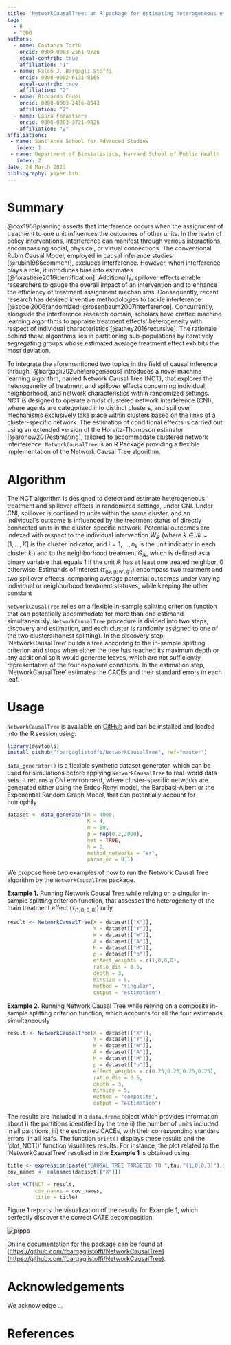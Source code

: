 ```yaml
---
title: 'NetworkCausalTree: an R package for estimating heterogeneous effects under interference'
tags:
  - R
  - TODO
authors:
  - name: Costanza Tortù
    orcid: 0000-0003-2561-9726
    equal-contrib: true
    affiliation: "1"
  - name: Falco J. Bargagli Stoffi
    orcid: 0000-0002-6131-8165
    equal-contrib: true
    affiliation: "2"
  - name: Riccardo Cadei
    orcid: 0000-0003-2416-8943
    affiliation: "2"
  - name: Laura Forastiere
    orcid: 0000-0003-3721-9826
    affiliation: "2"
affiliations:
 - name: Sant'Anna School for Advanced Studies
   index: 1
 - name: Department of Biostatistics, Harvard School of Public Health
   index: 2
date: 24 March 2023
bibliography: paper.bib
---
```


# Summary

@cox1958planning asserts that interference occurs when the assignment of treatment to one unit influences the outcomes of other units. In the realm of policy interventions, interference can manifest through various interactions, encompassing social, physical, or virtual connections. The conventional Rubin Causal Model, employed in causal inference studies [@rubin1986comment], excludes interference. However, when interference plays a role, it introduces bias into estimates [@forastiere2016identification]. Additionally, spillover effects enable researchers to gauge the overall impact of an intervention and to enhance the efficiency of treatment assignment mechanisms. Consequently, recent research has devised inventive methodologies to tackle interference [@sobel2006randomized; @rosenbaum2007interference].
Concurrently, alongside the interference research domain, scholars have crafted machine learning algorithms to appraise treatment effects' heterogeneity with respect of individual characteristics [@athey2016recursive]. The rationale behind these algorithms lies in partitioning sub-populations by iteratively segregating groups whose estimated average treatment effect exhibits the most deviation.

To integrate the aforementioned two topics in the field of causal inference through [@bargagli2020heterogeneous] introduces a novel machine learning algorithm, named Network Causal Tree (NCT), that explores the heterogeneity of treatment and spillover effects concerning individual, neighborhood, and network characteristics within randomized settings. NCT is designed to operate amidst clustered network interference (CNI), where agents are categorized into distinct clusters, and spillover mechanisms exclusively take place within clusters based on the links of a cluster-specific network. The estimation of conditional effects is carried out using an extended version of the Horvitz-Thompson estimator [@aronow2017estimating], tailored to accommodate clustered network interference. `NetworkCausalTree` is an R Package providing a flexible implementation of the Network Causal Tree algorithm.


# Algorithm

The NCT algorithm is designed to detect and estimate heterogeneous treatment and spillover effects in randomized settings, under CNI. Under CNI, spillover is confined to units within the same cluster, and an individual's outcome is influenced by the treatment status of directly connected units in the cluster-specific network. Potential outcomes are indexed with respect to the individual intervention $W_{ik}$ (where $k\in \mathcal{K}=[1, \ldots, K]$ is the cluster indicator, and $i=1,\ldots, n_k$ is the unit indicator in each cluster $k$.) and to the neighborhood treatment $G_{ik}$, which is defined as a binary variable that equals 1 if the unit $ik$ has at least one treated neighbor, 0 otherwise. Estimands of interest ($\tau_{(w,g;w',g')}$) encompass two treatment and two spillover effects, comparing average potential outcomes under varying individual or neighborhood treatment statuses, while keeping the other constant

`NetworkCausalTree` relies on a flexible in-sample splitting criterion function that can potentially accommodate for more than one estimand simultaneously. `NetworkCausalTree` procedure is divided into two steps, discovery and estimation, and each cluster is randomly assigned to one of the two clusters(honest splitting). In the discovery step, ‘NetworkCausalTree’ builds a tree according to the in-sample splitting criterion and stops when either the tree has reached its maximum depth or any additional split would generate leaves, which are not sufficiently representative of the four exposure conditions. In the estimation step, ‘NetworkCausalTree’ estimates the CACEs and their standard errors in each leaf.



# Usage

`NetworkCausalTree` is available on [GitHub](https://github.com/fbargaglistoffi/NetworkCausalTree) and can be installed and loaded into the R session
using:


```r
library(devtools)
install_github("fbargaglistoffi/NetworkCausalTree", ref="master")
```

`data_generator()` is a flexible synthetic dataset generator, which can be used for simulations before applying `NetworkCausalTree` to real-world  data sets. It returns a CNI environment, where cluster-specific networks are generated either using the Erdos-Renyi model, the Barabasi-Albert or the Exponential Random Graph Model, that can potentially account for homophily.

```r
dataset <- data_generator(N = 4000, 
                          K = 4,
                          m = 80, 
                          p = rep(0.2,2000), 
                          het = TRUE, 
                          h = 2, 
                          method_networks = "er", 
                          param_er = 0.1)
```

We propose here two examples of how to run the Network Causal Tree algorithm by the `NetworkCausalTree` package.


**Example 1.** Running Network Causal Tree while relying on a singular in-sample splitting criterion function, that assesses the heterogeneity of the main treatment effect ($\tau_{(1,0;0,0)}$)  only 


```r
result <- NetworkCausalTree(X = dataset[["X"]],
                            Y = dataset[["Y"]],
                            W = dataset[["W"]], 
                            A = dataset[["A"]],
                            M = dataset[["M"]],
                            p = dataset[["p"]], 
                            effect_weights = c(1,0,0,0),
                            ratio_dis = 0.5,
                            depth = 3,
                            minsize = 5, 
                            method = "singular",
                            output = "estimation")

```

**Example 2.** Running Network Causal Tree while relying on a composite in-sample splitting criterion function, which accounts for all the four estimands simultaneously 

```r
result <- NetworkCausalTree(X = dataset[["X"]],
                            Y = dataset[["Y"]],
                            W = dataset[["W"]], 
                            A = dataset[["A"]],
                            M = dataset[["M"]],
                            p = dataset[["p"]], 
                            effect_weights = c(0.25,0.25,0.25,0.25),
                            ratio_dis = 0.5,
                            depth = 3,
                            minsize = 5, 
                            method = "composite",
                            output = "estimation")
```


The results are included in a  `data.frame` object which provides information about i) the partitions identified by the tree ii) the number of units included in all partitions, iii) the estimated CACEs, with their corresponding standard errors, in all leafs. The function `print()` displays these results and the ‘plot_NCT()’ function visualizes results. For instance, the plot related to the ‘NetworkCausalTree’ resulted in the **Example 1** is obtained using: 


```r
title <- expression(paste("CAUSAL TREE TARGETED TO ",tau,"(1,0;0,0)"),sep="")
cov_names <- colnames(dataset[["X"]])

plot_NCT(NCT = result, 
         cov_names = cov_names,
         title = title)
```

Figure 1 reports the visualization of the results for Example 1, which perfectly discover the correct CATE decomposition.

![pippo](JOSS_logo.png)

Online documentation for the package can be found at [https://github.com/fbargaglistoffi/NetworkCausalTree](https://github.com/fbargaglistoffi/NetworkCausalTree).

# Acknowledgements

We acknowledge ...

# References
